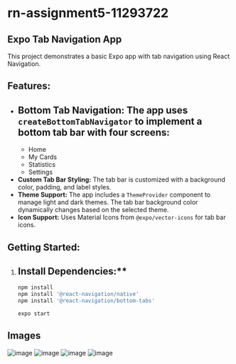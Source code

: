# rn-assignment5-11293722

## Expo Tab Navigation App

This project demonstrates a basic Expo app with tab navigation using React Navigation.

## Features:

- ## Bottom Tab Navigation:  The app uses `createBottomTabNavigator` to implement a bottom tab bar with four screens:
    - Home
    - My Cards
    - Statistics
    - Settings
- **Custom Tab Bar Styling:**  The tab bar is customized with a background color, padding, and label styles.
- **Theme Support:**  The app includes a `ThemeProvider` component to manage light and dark themes. The tab bar background color dynamically changes based on the selected theme.
- **Icon Support:**  Uses Material Icons from `@expo/vector-icons` for tab bar icons.

## Getting Started:

1. ## Install Dependencies:**
   ```bash
   npm install
   npm install '@react-navigation/native'
   npm install '@react-navigation/bottom-tabs'

   expo start

## Images

   ![image](https://github.com/KTTfx/rn-assignment5-11293722/assets/135650627/ead5a6d7-7be0-4acc-a3fd-a767663e587f)
   ![image](https://github.com/KTTfx/rn-assignment5-11293722/assets/135650627/46fadfe3-7fa0-4c34-b097-b1f6480c3602)
   ![image](https://github.com/KTTfx/rn-assignment5-11293722/assets/135650627/a030385f-cb90-4c02-96e6-3e6601e877fa)
   ![image](https://github.com/KTTfx/rn-assignment5-11293722/assets/135650627/368e4abc-edd4-4fd9-9e2c-39cb9dc61920)

   


  
